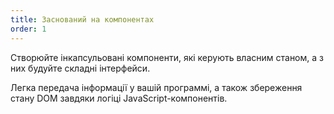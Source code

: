 ```yaml
---
title: Заснований на компонентах
order: 1
---
```


Створюйте інкапсульовані компоненти, які керують власним станом, а з них будуйте складні інтерфейси.

Легка передача інформації у вашій программі, а також збереження стану DOM завдяки логіці JavaScript-компонентів.
